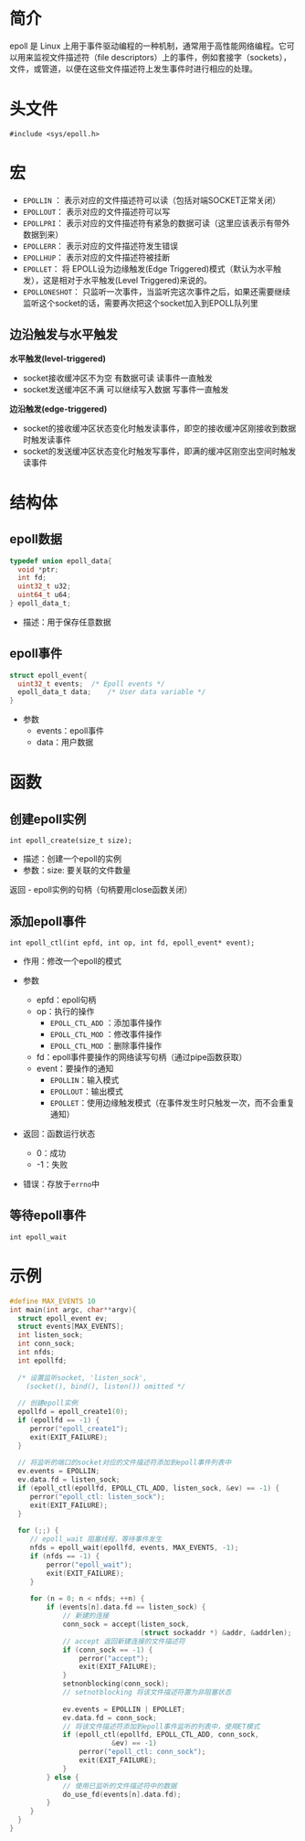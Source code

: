 # 简介
epoll 是 Linux 上用于事件驱动编程的一种机制，通常用于高性能网络编程。它可以用来监视文件描述符（file descriptors）上的事件，例如套接字（sockets），文件，或管道，以便在这些文件描述符上发生事件时进行相应的处理。
# 头文件

`#include <sys/epoll.h>`

# 宏
- `EPOLLIN` ： 表示对应的文件描述符可以读（包括对端SOCKET正常关闭）
- `EPOLLOUT`： 表示对应的文件描述符可以写
- `EPOLLPRI`： 表示对应的文件描述符有紧急的数据可读（这里应该表示有带外数据到来）
- `EPOLLERR`： 表示对应的文件描述符发生错误
- `EPOLLHUP`： 表示对应的文件描述符被挂断
- `EPOLLET`： 将 EPOLL设为边缘触发(Edge Triggered)模式（默认为水平触发），这是相对于水平触发(Level Triggered)来说的。
- `EPOLLONESHOT`： 只监听一次事件，当监听完这次事件之后，如果还需要继续监听这个socket的话，需要再次把这个socket加入到EPOLL队列里

## 边沿触发与水平触发
**水平触发(level-triggered)**
- socket接收缓冲区不为空 有数据可读 读事件一直触发  
- socket发送缓冲区不满 可以继续写入数据 写事件一直触发   

**边沿触发(edge-triggered)**
- socket的接收缓冲区状态变化时触发读事件，即空的接收缓冲区刚接收到数据时触发读事件
- socket的发送缓冲区状态变化时触发写事件，即满的缓冲区刚空出空间时触发读事件

# 结构体
## epoll数据
```c
typedef union epoll_data{
  void *ptr;
  int fd;
  uint32_t u32;
  uint64_t u64;
} epoll_data_t;
```
- 描述：用于保存任意数据
## epoll事件
```C
struct epoll_event{
  uint32_t events;  /* Epoll events */
  epoll_data_t data;    /* User data variable */
}
```
- 参数
  - events：epoll事件
  - data：用户数据

# 函数
## 创建epoll实例
`int epoll_create(size_t size);`
- 描述：创建一个epoll的实例
- 参数：size: 要关联的文件数量

返回 - epoll实例的句柄（句柄要用close函数关闭）
## 添加epoll事件
`int epoll_ctl(int epfd, int op, int fd, epoll_event* event);`
- 作用：修改一个epoll的模式
- 参数
  - epfd：epoll句柄
  - op：执行的操作
    - `EPOLL_CTL_ADD` ：添加事件操作
    - `EPOLL_CTL_MOD` ：修改事件操作
    - `EPOLL_CTL_MOD` ：删除事件操作
  - fd：epoll事件要操作的网络读写句柄（通过pipe函数获取）
  - event：要操作的通知
    - `EPOLLIN`：输入模式
    - `EPOLLOUT`：输出模式
    - `EPOLLET`：使用边缘触发模式（在事件发生时只触发一次，而不会重复通知）

- 返回：函数运行状态
  - 0：成功
  - -1：失败
- 错误：存放于`errno`中
## 等待epoll事件
`int epoll_wait`
# 示例
```c
#define MAX_EVENTS 10
int main(int argc, char**argv){
  struct epoll_event ev;
  struct events[MAX_EVENTS];
  int listen_sock;
  int conn_sock;
  int nfds;
  int epollfd;
  
  /* 设置监听socket, 'listen_sock',
    (socket(), bind(), listen()) omitted */
  
  // 创建epoll实例
  epollfd = epoll_create1(0);
  if (epollfd == -1) {
     perror("epoll_create1");
     exit(EXIT_FAILURE);
  }
  
  // 将监听的端口的socket对应的文件描述符添加到epoll事件列表中
  ev.events = EPOLLIN;
  ev.data.fd = listen_sock;
  if (epoll_ctl(epollfd, EPOLL_CTL_ADD, listen_sock, &ev) == -1) {
     perror("epoll_ctl: listen_sock");
     exit(EXIT_FAILURE);
  }
  
  for (;;) {
     // epoll_wait 阻塞线程，等待事件发生
     nfds = epoll_wait(epollfd, events, MAX_EVENTS, -1);
     if (nfds == -1) {
         perror("epoll_wait");
         exit(EXIT_FAILURE);
     }
  
     for (n = 0; n < nfds; ++n) {
         if (events[n].data.fd == listen_sock) {
             // 新建的连接
             conn_sock = accept(listen_sock,
                                (struct sockaddr *) &addr, &addrlen);
             // accept 返回新建连接的文件描述符
             if (conn_sock == -1) {
                 perror("accept");
                 exit(EXIT_FAILURE);
             }
             setnonblocking(conn_sock);
             // setnotblocking 将该文件描述符置为非阻塞状态
  
             ev.events = EPOLLIN | EPOLLET;
             ev.data.fd = conn_sock;
             // 将该文件描述符添加到epoll事件监听的列表中，使用ET模式
             if (epoll_ctl(epollfd, EPOLL_CTL_ADD, conn_sock,
                         &ev) == -1)
                 perror("epoll_ctl: conn_sock");
                 exit(EXIT_FAILURE);
             }
         } else {
             // 使用已监听的文件描述符中的数据
             do_use_fd(events[n].data.fd);
         }
     }
  }
}
```


